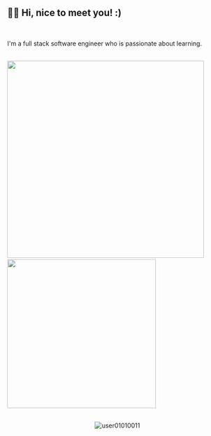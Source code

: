 
<h2 align="left">👋🏼 Hi, nice to meet you! :)</h2>
<br>

<p>I'm a full stack software engineer who is passionate about learning.</p>

<br>

<div>

<a align="left">
  <img src="https://github-readme-stats.vercel.app/api/?username=user01010011&hide=stars,issues,contribs&count_private=true&theme=default&showicons=true" width="450"/>
</a> &nbsp;&nbsp;&nbsp;&nbsp; 

 <a align="right">
  <img src="https://github-readme-stats.vercel.app/api/top-langs/?username=user01010011&layout=compact&langs_count=5&theme=default" width="340"/>
</a>

</div>
 <br> 

 <p align="center"><img src="https://komarev.com/ghpvc/?username=user01010011" alt="user01010011"/></p>

 



<!---
user01010011/user01010011 is a ✨ special ✨ repository because its `README.md` (this file) appears on your GitHub profile.
You can click the Preview link to take a look at your changes.
--->
